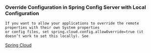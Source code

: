 ### Override Configuration in Spring Config Server with Local Configuration
    If you want to allow your applications to override the remote properties with their own System properties
    or config files, set spring.cloud.config.allowOverride=true (it doesn’t work to set this locally). See
[Spring Cloud](https://cloud.spring.io/spring-cloud-static/spring-cloud.html)
    

